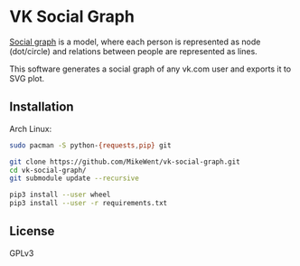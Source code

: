 # VK Social Graph

[Social graph](https://en.wikipedia.org/wiki/Social_graph) is a model, where each person is represented as node (dot/circle) and relations between people are represented as lines.

This software generates a social graph of any vk.com user and exports it to SVG plot.

## Installation

Arch Linux:

```bash
sudo pacman -S python-{requests,pip} git

git clone https://github.com/MikeWent/vk-social-graph.git
cd vk-social-graph/
git submodule update --recursive

pip3 install --user wheel
pip3 install --user -r requirements.txt
```

## License

GPLv3
